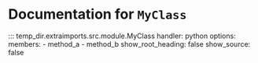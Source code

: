 # Documentation for `MyClass`

::: temp_dir.extraimports.src.module.MyClass
    handler: python
    options:
      members:
        - method_a
        - method_b
      show_root_heading: false
      show_source: false
